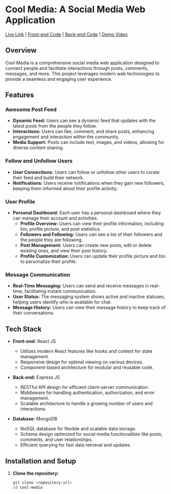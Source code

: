 # Cool Media: A Social Media Web Application

[Live Link](#) | [Front-end Code](#) | [Back-end Code](#) | [Demo Video](#)

## Overview
Cool Media is a comprehensive social media web application designed to connect people and facilitate interactions through posts, comments, messages, and more. This project leverages modern web technologies to provide a seamless and engaging user experience.

## Features

### Awesome Post Feed
- **Dynamic Feed:** Users can see a dynamic feed that updates with the latest posts from the people they follow.
- **Interactions:** Users can like, comment, and share posts, enhancing engagement and interaction within the community.
- **Media Support:** Posts can include text, images, and videos, allowing for diverse content sharing.

### Follow and Unfollow Users
- **User Connections:** Users can follow or unfollow other users to curate their feed and build their network.
- **Notifications:** Users receive notifications when they gain new followers, keeping them informed about their profile activity.

### User Profile
- **Personal Dashboard:** Each user has a personal dashboard where they can manage their account and activities.
  - **Profile Overview:** Users can view their profile information, including bio, profile picture, and post statistics.
  - **Followers and Following:** Users can see a list of their followers and the people they are following.
  - **Post Management:** Users can create new posts, edit or delete existing ones, and view their post history.
  - **Profile Customization:** Users can update their profile picture and bio to personalize their profile.

### Message Communication
- **Real-Time Messaging:** Users can send and receive messages in real-time, facilitating instant communication.
- **User Status:** The messaging system shows active and inactive statuses, helping users identify who is available for chat.
- **Message History:** Users can view their message history to keep track of their conversations.

## Tech Stack
- **Front-end:** React JS
  - Utilizes modern React features like hooks and context for state management.
  - Responsive design for optimal viewing on various devices.
  - Component-based architecture for modular and reusable code.
  
- **Back-end:** Express JS
  - RESTful API design for efficient client-server communication.
  - Middleware for handling authentication, authorization, and error management.
  - Scalable architecture to handle a growing number of users and interactions.

- **Database:** MongoDB
  - NoSQL database for flexible and scalable data storage.
  - Schema design optimized for social media functionalities like posts, comments, and user relationships.
  - Efficient querying for fast data retrieval and updates.

## Installation and Setup
1. **Clone the repository:**
   ```bash
   git clone <repository-url>
   cd cool-media

